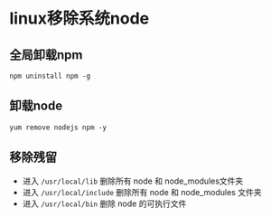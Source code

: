 # linux移除系统node

## 全局卸载npm

``` shell
npm uninstall npm -g
```

## 卸载node

``` shell
yum remove nodejs npm -y
```

## 移除残留

* 进入 `/usr/local/lib` 删除所有 node 和 node_modules文件夹
* 进入 `/usr/local/include` 删除所有 node 和 node_modules 文件夹
* 进入 `/usr/local/bin` 删除 node 的可执行文件
